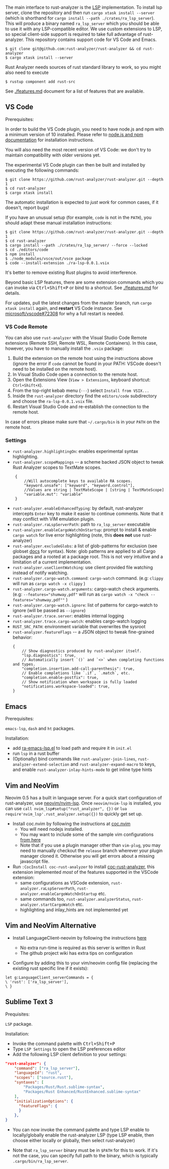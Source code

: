 The main interface to rust-analyzer is the
[LSP](https://microsoft.github.io/language-server-protocol/) implementation. To
install lsp server, clone the repository and then run `cargo xtask install
--server` (which is shorthand for `cargo install --path
./crates/ra_lsp_server`). This will produce a binary named `ra_lsp_server` which
you should be able to use it with any LSP-compatible editor. We use custom
extensions to LSP, so special client-side support is required to take full
advantage of rust-analyzer. This repository contains support code for VS Code
and Emacs.

```
$ git clone git@github.com:rust-analyzer/rust-analyzer && cd rust-analyzer
$ cargo xtask install --server
```
Rust Analyzer needs sources of rust standard library to work, so
you might also need to execute

```
$ rustup component add rust-src
```

See [./features.md](./features.md) document for a list of features that are available.

## VS Code

Prerequisites:

In order to build the VS Code plugin, you need to have node.js and npm with
a minimum version of 10 installed. Please refer to
[node.js and npm documentation](https://nodejs.org) for installation instructions.

You will also need the most recent version of VS Code: we don't try to
maintain compatibility with older versions yet.

The experimental VS Code plugin can then be built and installed by executing the
following commands:

```
$ git clone https://github.com/rust-analyzer/rust-analyzer.git --depth 1
$ cd rust-analyzer
$ cargo xtask install
```

The automatic installation is expected to *just work* for common cases, if it
doesn't, report bugs!

If you have an unusual setup (for example, `code` is not in the `PATH`), you
should adapt these manual installation instructions:

```
$ git clone https://github.com/rust-analyzer/rust-analyzer.git --depth 1
$ cd rust-analyzer
$ cargo install --path ./crates/ra_lsp_server/ --force --locked
$ cd ./editors/code
$ npm install
$ ./node_modules/vsce/out/vsce package
$ code --install-extension ./ra-lsp-0.0.1.vsix
```

It's better to remove existing Rust plugins to avoid interference.

Beyond basic LSP features, there are some extension commands which you can
invoke via <kbd>Ctrl+Shift+P</kbd> or bind to a shortcut. See [./features.md](./features.md)
for details.

For updates, pull the latest changes from the master branch, run `cargo xtask install` again, and **restart** VS Code instance.
See [microsoft/vscode#72308](https://github.com/microsoft/vscode/issues/72308) for why a full restart is needed.

### VS Code Remote

You can also use `rust-analyzer` with the Visual Studio Code Remote extensions
(Remote SSH, Remote WSL, Remote Containers). In this case, however, you have to
manually install the `.vsix` package:

1. Build the extension on the remote host using the instructions above (ignore the
   error if `code` cannot be found in your PATH: VSCode doesn't need to be installed
   on the remote host).
2. In Visual Studio Code open a connection to the remote host.
3. Open the Extensions View (`View > Extensions`, keyboard shortcut: `Ctrl+Shift+X`).
4. From the top-right kebab menu (`···`) select `Install from VSIX...`
5. Inside the `rust-analyzer` directory find the `editors/code` subdirectory and choose
   the `ra-lsp-0.0.1.vsix` file.
6. Restart Visual Studio Code and re-establish the connection to the remote host.

In case of errors please make sure that `~/.cargo/bin` is in your `PATH` on the remote
host.

### Settings

* `rust-analyzer.highlightingOn`: enables experimental syntax highlighting.
* `rust-analyzer.scopeMappings` -- a scheme backed JSON object to tweak Rust Analyzer scopes to TextMate scopes.
   ```jsonc
    {
        //Will autocomplete keys to available RA scopes. 
        "keyword.unsafe": ["keyword", "keyword.control"],
        //Values are string | TextMateScope | [string | TextMateScope]
        "variable.mut": "variable"
    }
   ```
* `rust-analyzer.enableEnhancedTyping`: by default, rust-analyzer intercepts
  `Enter` key to make it easier to continue comments. Note that it may conflict with VIM emulation plugin.
* `rust-analyzer.raLspServerPath`: path to `ra_lsp_server` executable
* `rust-analyzer.enableCargoWatchOnStartup`: prompt to install & enable `cargo
  watch` for live error highlighting (note, this **does not** use rust-analyzer)
* `rust-analyzer.excludeGlobs`: a list of glob-patterns for exclusion (see globset [docs](https://docs.rs/globset) for syntax).
  Note: glob patterns are applied to all Cargo packages and a rooted at a package root.
  This is not very intuitive and a limitation of a current implementation.
* `rust-analyzer.useClientWatching`: use client provided file watching instead
  of notify watching.
* `rust-analyzer.cargo-watch.command`: `cargo-watch` command. (e.g: `clippy` will run as `cargo watch -x clippy` )
* `rust-analyzer.cargo-watch.arguments`: cargo-watch check arguments.
  (e.g: `--features="shumway,pdf"` will run as `cargo watch -x "check --features="shumway,pdf""` )
* `rust-analyzer.cargo-watch.ignore`: list of patterns for cargo-watch to ignore (will be passed as `--ignore`)
* `rust-analyzer.trace.server`: enables internal logging
* `rust-analyzer.trace.cargo-watch`: enables cargo-watch logging
* `RUST_SRC_PATH`: environment variable that overwrites the sysroot
* `rust-analyzer.featureFlags` -- a JSON object to tweak fine-grained behavior:
   ```jsonc
   {
       // Show diagnostics produced by rust-analyzer itself.
       "lsp.diagnostics": true,
       // Automatically insert `()` and `<>` when completing functions and types.
       "completion.insertion.add-call-parenthesis": true,
       // Enable completions like `.if`, `.match`, etc.
       "completion.enable-postfix": true,
       // Show notification when workspace is fully loaded
       "notifications.workspace-loaded": true,
   }
   ```


## Emacs

Prerequisites:

`emacs-lsp`, `dash` and `ht` packages.

Installation:

* add
[ra-emacs-lsp.el](../../editors/emacs/ra-emacs-lsp.el)
to load path and require it in `init.el`
* run `lsp` in a rust buffer
* (Optionally) bind commands like `rust-analyzer-join-lines`, `rust-analyzer-extend-selection` and `rust-analyzer-expand-macro` to keys, and enable `rust-analyzer-inlay-hints-mode` to get inline type hints


## Vim and NeoVim

Neovim 0.5 has a built in language server. For a quick start configuration of
rust-analyzer, use [neovim/nvim-lsp](https://github.com/neovim/nvim-lsp#rust_analyzer).
Once `neovim/nvim-lsp` is installed, you can use `call nvim_lsp#setup("rust_analyzer", {})`
or `lua require'nvim_lsp'.rust_analyzer.setup({})` to quickly get set up.

* Install coc.nvim by following the instructions at [coc.nvim]
  - You will need nodejs installed.
  - You may want to include some of the sample vim configurations [from here][coc-vim-conf]
  - Note that if you use a plugin manager other than `vim-plug`, you may need to manually
    checkout the `release` branch wherever your plugin manager cloned it. Otherwise you will
    get errors about a missing javascript file.
* Run `:CocInstall coc-rust-analyzer` to install [coc-rust-analyzer], this extension implemented _most_ of the features supported in the VSCode extension:
  - same configurations as VSCode extension, `rust-analyzer.raLspServerPath`, `rust-analyzer.enableCargoWatchOnStartup` etc.
  - same commands too, `rust-analyzer.analyzerStatus`, `rust-analyzer.startCargoWatch` etc.
  - highlighting and inlay_hints are not implemented yet

[coc.nvim]: https://github.com/neoclide/coc.nvim
[coc-vim-conf]: https://github.com/neoclide/coc.nvim/#example-vim-configuration
[coc-rust-analyzer]: https://github.com/fannheyward/coc-rust-analyzer

## Vim and NeoVim Alternative

* Install LanguageClient-neovim by following the instructions [here][lang-client-neovim]
  - No extra run-time is required as this server is written in Rust
  - The github project wiki has extra tips on configuration

* Configure by adding this to your vim/neovim config file (replacing the existing rust specific line if it exists):

```
let g:LanguageClient_serverCommands = {
\ 'rust': ['ra_lsp_server'],
\ }
```

[lang-client-neovim]: https://github.com/autozimu/LanguageClient-neovim


## Sublime Text 3

Prequisites:

`LSP` package.

Installation:

* Invoke the command palette with <kbd>Ctrl+Shift+P</kbd>
* Type `LSP Settings` to open the LSP preferences editor
* Add the following LSP client definition to your settings:

```json
"rust-analyzer": {
    "command": ["ra_lsp_server"],
    "languageId": "rust",
    "scopes": ["source.rust"],
    "syntaxes": [
        "Packages/Rust/Rust.sublime-syntax",
        "Packages/Rust Enhanced/RustEnhanced.sublime-syntax"
    ],
    "initializationOptions": {
      "featureFlags": {
      }
    },
}
```

* You can now invoke the command palette and type LSP enable to locally/globally enable the rust-analyzer LSP (type LSP enable, then choose either locally or globally, then select rust-analyzer)

* Note that `ra_lsp_server` binary must be in `$PATH` for this to work. If it's not the case, you can specify full path to the binary, which is typically `.cargo/bin/ra_lsp_server`.

